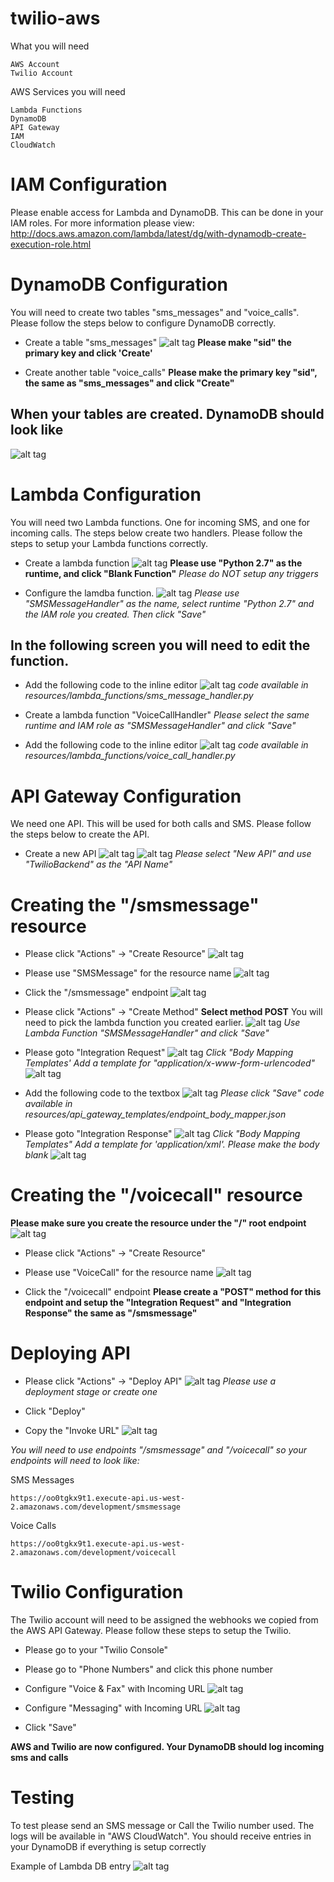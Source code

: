 # twilio-aws

What you will need

```
AWS Account
Twilio Account
```


AWS Services you will need

```
Lambda Functions
DynamoDB
API Gateway
IAM
CloudWatch
```

# IAM Configuration 
Please enable access for Lambda and DynamoDB. This can be
done in your IAM roles. For more information please view: http://docs.aws.amazon.com/lambda/latest/dg/with-dynamodb-create-execution-role.html


# DynamoDB Configuration

You will need to create two tables "sms_messages" and "voice_calls".
Please follow the steps below to configure DynamoDB correctly.

- Create a table "sms_messages"
![alt tag](./img/config-dynamo-1.png)
**Please make "sid" the primary key and click 'Create'**

- Create another table "voice_calls"
**Please make the primary key "sid", the same as "sms_messages" and click "Create"**

## When your tables are created. DynamoDB should look like
![alt tag](./img/config-dynamo-4.png)

# Lambda Configuration

You will need two Lambda functions. One for incoming SMS,
and one for incoming calls. The steps below create two
handlers. Please follow the steps to setup your Lambda
functions correctly.

- Create a lambda function
![alt tag](./img/config-lambda-1.png)
**Please use "Python 2.7" as the runtime, and click "Blank Function"**
*Please do NOT setup any triggers*

- Configure the lamdba function.
![alt tag](./img/config-lambda-1.png)
*Please use "SMSMessageHandler" as the name, select runtime "Python 2.7" and the IAM role you created. 
Then click "Save"*

## In the following screen you will need to edit the function.

- Add the following code to the inline editor
![alt tag](./img/config-lambda-2.png)
*code available in resources/lambda_functions/sms_message_handler.py*

- Create a lambda function "VoiceCallHandler" 
*Please select the same runtime and IAM role as "SMSMessageHandler" 
and click "Save"*

- Add the following code to the inline editor
![alt tag](./img/config-lambda-3.png)
*code available in resources/lambda_functions/voice_call_handler.py*

# API Gateway Configuration

We need one API. This will be used for both calls and SMS. Please
follow the steps below to create the API.

- Create a new API
![alt tag](./img/config-api-16.png)
![alt tag](./img/config-api-1.png)
*Please select "New API" and use "TwilioBackend" as the "API Name"*

# Creating the "/smsmessage" resource
- Please click "Actions" -> "Create Resource"
![alt tag](./img/config-api-13.png)

- Please use "SMSMessage" for the resource name
![alt tag](./img/config-api-2.png)

- Click the "/smsmessage" endpoint
![alt tag](./img/config-api-3.png)

- Please click "Actions" -> "Create Method"
**Select method POST**
You will need to pick the lambda function you created earlier.
![alt tag](./img/config-api-4.png)
*Use Lambda Function "SMSMessageHandler" and click "Save"*

- Please goto "Integration Request"
![alt tag](./img/config-api-5.png)
*Click "Body Mapping Templates'*
*Add a template for "application/x-www-form-urlencoded"*
![alt tag](./img/config-api-6.png)

- Add the following code to the textbox
![alt tag](./img/config-api-7.png)
*Please click "Save"*
*code available in resources/api_gateway_templates/endpoint_body_mapper.json*

- Please goto "Integration Response"
![alt tag](./img/config-api-11.png)
*Click "Body Mapping Templates"*
*Add a template for 'application/xml'. Please make the body blank*
![alt tag](./img/config-api-12.png)

# Creating the "/voicecall" resource
**Please make sure you create the resource under the "/" root endpoint**
![alt tag](./img/config-api-14.png)
- Please click "Actions" -> "Create Resource"

- Please use "VoiceCall" for the resource name
![alt tag](./img/config-api-15.png)

- Click the "/voicecall" endpoint
**Please create a "POST" method for this endpoint and setup the "Integration Request" and "Integration Response"
the same as "/smsmessage"**

# Deploying API
- Please click "Actions" -> "Deploy API"
![alt tag](./img/config-api-9.png)
*Please use a deployment stage or create one*

- Click "Deploy"

- Copy the "Invoke URL"
![alt tag](./img/config-api-10.png)

*You will need to use endpoints "/smsmessage" and "/voicecall" so your
endpoints will need to look like:*

SMS Messages
```
https://oo0tgkx9t1.execute-api.us-west-2.amazonaws.com/development/smsmessage
```

Voice Calls
```
https://oo0tgkx9t1.execute-api.us-west-2.amazonaws.com/development/voicecall
```

# Twilio Configuration 

The Twilio account will need to be assigned the webhooks we copied
from the AWS API Gateway. Please follow these steps to setup
the Twilio.

- Please go to your "Twilio Console"

- Please go to "Phone Numbers" and click this phone number

- Configure "Voice & Fax" with Incoming URL
![alt tag](./img/config-twilio-1.png)

- Configure "Messaging" with Incoming URL
![alt tag](./img/config-twilio-2.png)

- Click "Save"

**AWS and Twilio are now configured. Your DynamoDB should
log incoming sms and calls**

# Testing

To test please send an SMS message or Call the Twilio number
used. The logs will be available in "AWS CloudWatch". You
should receive entries in your DynamoDB if everything is setup
correctly

Example of Lambda DB entry
![alt tag](./img/config-test-1.png)

